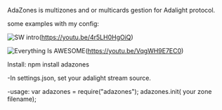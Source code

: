 AdaZones is multizones and or multicards gestion for Adalight protocol.

some examples with my config:

![SW intro](http://i.ytimg.com/vi_webp/4r5LH0HgOiQ/mqdefault.webp)(https://youtu.be/4r5LH0HgOiQ)

![Everything Is AWESOME](http://i.ytimg.com/vi_webp/VqgWH9E7EC0/mqdefault.webp)(https://youtu.be/VqgWH9E7EC0)

Install: npm install adazones

-In settings.json, set your adalight stream source.

-usage:
  var adazones = require("adazones");
  adazones.init( your zone filename);
